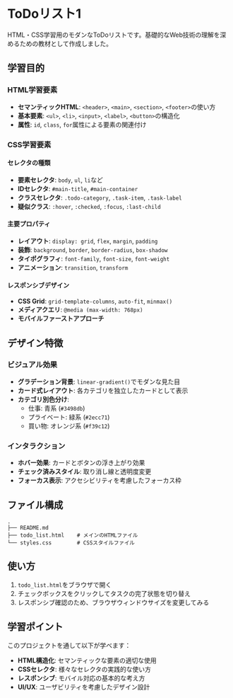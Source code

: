 # ToDoリスト1

HTML・CSS学習用のモダンなToDoリストです。基礎的なWeb技術の理解を深めるための教材として作成しました。

## 学習目的

### HTML学習要素
- **セマンティックHTML**: `<header>`, `<main>`, `<section>`, `<footer>`の使い方
- **基本要素**: `<ul>`, `<li>`, `<input>`, `<label>`, `<button>`の構造化
- **属性**: `id`, `class`, `for`属性による要素の関連付け

### CSS学習要素

#### セレクタの種類
- **要素セレクタ**: `body`, `ul`, `li`など
- **IDセレクタ**: `#main-title`, `#main-container`
- **クラスセレクタ**: `.todo-category`, `.task-item`, `.task-label`
- **疑似クラス**: `:hover`, `:checked`, `:focus`, `:last-child`

#### 主要プロパティ
- **レイアウト**: `display: grid`, `flex`, `margin`, `padding`
- **装飾**: `background`, `border`, `border-radius`, `box-shadow`
- **タイポグラフィ**: `font-family`, `font-size`, `font-weight`
- **アニメーション**: `transition`, `transform`

#### レスポンシブデザイン
- **CSS Grid**: `grid-template-columns`, `auto-fit`, `minmax()`
- **メディアクエリ**: `@media (max-width: 768px)`
- **モバイルファーストアプローチ**

## デザイン特徴

### ビジュアル効果
- **グラデーション背景**: `linear-gradient()`でモダンな見た目
- **カード式レイアウト**: 各カテゴリを独立したカードとして表示
- **カテゴリ別色分け**: 
  - 仕事: 青系 (`#3498db`)
  - プライベート: 緑系 (`#2ecc71`) 
  - 買い物: オレンジ系 (`#f39c12`)

### インタラクション
- **ホバー効果**: カードとボタンの浮き上がり効果
- **チェック済みスタイル**: 取り消し線と透明度変更
- **フォーカス表示**: アクセシビリティを考慮したフォーカス枠

## ファイル構成

```
.
├── README.md
├── todo_list.html    # メインのHTMLファイル
└── styles.css        # CSSスタイルファイル
```

## 使い方

1. `todo_list.html`をブラウザで開く
2. チェックボックスをクリックしてタスクの完了状態を切り替え
3. レスポンシブ確認のため、ブラウザウィンドウサイズを変更してみる

## 学習ポイント

このプロジェクトを通して以下が学べます：

- **HTML構造化**: セマンティックな要素の適切な使用
- **CSSセレクタ**: 様々なセレクタの実践的な使い方  
- **レスポンシブ**: モバイル対応の基本的な考え方
- **UI/UX**: ユーザビリティを考慮したデザイン設計